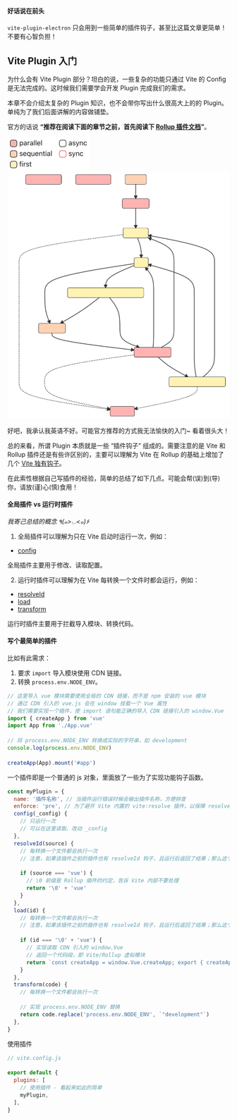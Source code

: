 #### 好话说在前头

`vite-plugin-electron` 只会用到一些简单的插件钩子，甚至比这篇文章更简单！不要有心智负担！

## Vite Plugin 入门

为什么会有 Vite Plugin 部分？坦白的说，一些复杂的功能只通过 Vite 的 Config 是无法完成的。这时候我们需要学会开发 Plugin 完成我们的需求。

本章不会介绍太复杂的 Plugin 知识，也不会带你写出什么很高大上的的 Plugin。单纯为了我们后面讲解的内容做铺垫。

官方的话说 **“推荐在阅读下面的章节之前，首先阅读下 [Rollup 插件文档](https://rollupjs.org/guide/en/#plugin-development)”**。

<img width="187" src="../images/rollup-plugin-classify.png" >
<br>
<img width="775" src="../images/rollup-plugin-process.svg" >

好吧，我承认我英语不好。可能官方推荐的方式我无法愉快的入门~ 看着很头大！

总的来看，所谓 Plugin 本质就是一些 “插件钩子” 组成的。需要注意的是 Vite 和 Rollup 插件还是有些许区别的，主要可以理解为 Vite 在 Rollup 的基础上增加了几个 [Vite 独有钩子](https://cn.vitejs.dev/guide/api-plugin.html#vite-specific-hooks)。

在此索性根据自己写插件的经验，简单的总结了如下几点。可能会帮(误)到(导)你，请放(谨)心(慎)食用！

#### 全局插件 vs 运行时插件

*我寄己总结的概念 ٩(๑>◡<๑)۶*

1. 全局插件可以理解为只在 Vite 启动时运行一次，例如：

- [config](https://cn.vitejs.dev/guide/api-plugin.html#config)

全局插件主要用于修改、读取配置。

2. 运行时插件可以理解为在 Vite 每转换一个文件时都会运行，例如：

- [resolveId](https://rollupjs.org/guide/en/#resolveid)
- [load](https://rollupjs.org/guide/en/#load)
- [transform](https://rollupjs.org/guide/en/#transform)

运行时插件主要用于拦截导入模块、转换代码。

#### 写个最简单的插件

比如有此需求：

1. 要求 `import` 导入模块使用 CDN 链接。
2. 转换 `process.env.NODE_ENV`。

```js
// 这里导入 vue 模块需要使用全局的 CDN 链接，而不是 npm 安装的 vue 模块
// 通过 CDN 引入的 vue.js 会在 window 挂载一个 Vue 属性
// 我们需要实现一个插件，使 import 语句能正确的导入 CDN 链接引入的 window.Vue
import { createApp } from 'vue'
import App from './App.vue'

// 将 process.env.NODE_ENV 转换成实际的字符串，如 development
console.log(process.env.NODE_ENV)

createApp(App).mount('#app')
```

一个插件即是一个普通的 js 对象，里面放了一些为了实现功能钩子函数。

```js
const myPlugin = {
  name: '插件名称', // 当插件运行错误时候会输出插件名称，方便排查
  enforce: 'pre', // 为了避开 Vite 内置的 vite:resolve 插件，以保障 resolveId 能够被执行
  config(_config) {
    // 只运行一次
    // 可以在这里读取、改动 _config
  },
  resolveId(source) {
    // 每转换一个文件都会执行一次
    // 注意，如果该插件之前的插件也有 resolveId 钩子，且运行后返回了结果；那么这个钩子就不会被调用了！

    if (source === 'vue') {
      // \0 前缀是 Rollup 插件的约定，告诉 Vite 内部不要处理
      return '\0' + 'vue'
    }
  },
  load(id) {
    // 每转换一个文件都会执行一次
    // 注意，如果该插件之前的插件也有 resolveId 钩子，且运行后返回了结果；那么这个钩子就不会被调用了！

    if (id === '\0' + 'vue') {
      // 实现读取 CDN 引入的 window.Vue
      // 返回一个代码段，即 Vite/Rollup 虚拟模块
      return `const createApp = window.Vue.createApp; export { createApp }`
    }
  },
  transform(code) {
    // 每转换一个文件都会执行一次

    // 实现 process.env.NODE_ENV 替换
    return code.replace('process.env.NODE_ENV', `"development"`)
  },
}
```

使用插件

```js
// vite.config.js

export default {
  plugins: [
    // 使用插件 - 看起来如此的简单
    myPlugin,
  ],
}
```
